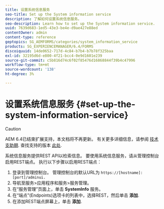```yaml
---
title: 设置系统信息服务
seo-title: Set up the System information service
description: 了解如何设置系统信息服务。
seo-description: Learn how to set up the System information service.
uuid: 7639d683-1ed5-43e3-be4e-d9ae427e88ed
contentOwner: admin
content-type: reference
geptopics: SG_AEMFORMS/categories/system_information_service
products: SG_EXPERIENCEMANAGER/6.4/FORMS
discoiquuid: 14de0652-717d-4c84-b7b4-b7b78f325baa
exl-id: 32195d6d-e800-4f21-bcc4-0e9d1601e239
source-git-commit: c5b816d74c6f02f85476d16868844f39b4c47996
workflow-type: tm+mt
source-wordcount: '138'
ht-degree: 3%

---
```


# 设置系统信息服务 {#set-up-the-system-information-service}

>[!CAUTION]
>
>AEM 6.4已结束扩展支持，本文档将不再更新。 有关更多详细信息，请参阅 [技术支助期](https://helpx.adobe.com/cn/support/programs/eol-matrix.html). 查找支持的版本 [此处](https://experienceleague.adobe.com/docs/).

系统信息服务提供REST API以检索信息。 要使用系统信息服务，请从管理控制台启用REST端点。 执行以下步骤以启用REST端点：

1. 登录到管理控制台。 管理控制台的默认URL为 `https://[hostname]:[port]/adminui.`
1. 导航至服务>应用程序和服务>服务管理。
1. 在“服务管理”页面上，单击 **SystemInfo** 服务。
1. 在“端点”(Endpoints)选项卡的列表中，选择REST，然后单击 **添加**.
1. 在添加REST端点屏幕上，单击 **添加**.

